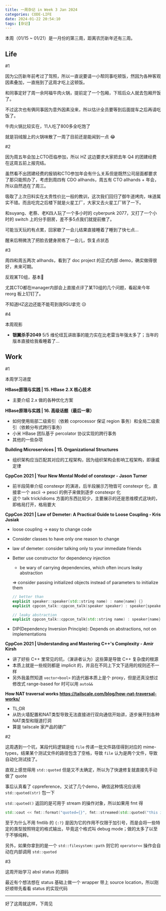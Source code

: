 ```yaml
---
title: 一周杂记 in Week 3 Jan 2024
categories: CODE-LIFE
date: 2024-01-22 20:54:10
tags: [杂记]
---
```

本周（01/15 ~ 01/21）是一月份的第三周，距离农历新年还有三周。

## Life

\#1

因为公历新年前考过了驾照，所以一直说要请一小帮同事吃顿饭，然因为各种客观因素叠加，一直拖到了这周才吃上这顿饭。

和同事定好了周一余阿福牛肉火锅，提前定了一个包厢，下班后众人就去包厢开饭了。

不过这次也有俩同事因为意外因素没来，所以估计全员要等到后面提车之后再请吃饭了。

牛肉火锅比较实在，11人吃了800多全吃饱了

就是羽绒服上的火锅味散了一周了目前还是能闻到一点 😂

\#2

因为周五年会加上CTO莅临参加，所以 HZ 这边要求大家把去年 Q4 的团建经费在这周五前上报完结。

虽然看不出团建经费的报销和CTO参加年会有什么关系但是既然公司层面都要求了那只能照办了，考虑到周四有 CDO allhands，周五有 CTO allhands + 年会，所以自然选在了周三。

吸取了上次日料实在太贵性价比一般的教训，这次我们回归了御牛道烤肉，味道属实不错。而且吃完之后楼下就是火星工厂，大家又去火星工厂转了一下。

和suyang、老蔡、老K四人玩了一个多小时的 cyberpunk 2077，又打了一个小时的 switch 上的分手厨房，差不多5点我们就提前撤了。

可能当天玩的有点累，回家歇了一会儿结果直接睡着了睡到了快七点...

醒来后稍微洗了把脸去健身房练了一会儿，恢复点状态

\#3

周四和周五两次 allhands，看到了 doc project 的正式内部 demo，确实做得很好，未来可期。

反观某T0组，基本💊

尤其CTO都在manager内部会上直接点评了某T0组的几个问题，看起来今年 reorg 板上钉钉了。

不知道HZ这边还能不能苟到我RSU拿完 😥

\#4

本周观影

- **银翼杀手2049** 5/5 维伦纽瓦讲故事的能力实在比老雷当年强太多了；当年的版本直接给我看睡着了...

## Work

\#1

本周学习进度

**HBase原理与实践 | 15. HBase 2.X 核心技术**

- 主要介绍 2.x 做的各种优化方案

**HBase原理与实践 | 16. 高级话题（最后一章）**

- 如何使用局部二级索引（依赖 coprocessor 保证 region 事务）和全局二级索引（依赖分布式跨行事务）
- 小米 HBase 团队基于 percolator 协议实现的跨行事务
- 其他的一些杂项

**Building Microservices | 15. Organizational Structures**

- 组织架构应当匹配其对应的工程架构，因为组织架构会影响工程架构，即康威定律

**CppCon 2021 | Your New Mental Model of constexpr - Jason Turner**

- 前半段简单介绍 constexpr 的演进，后半段展示万物皆可 constexpr 化，直接拿一个 ascii → pesci 的例子来做到逐步 constexpr 化
- 这个 talk trick/idioms 方面的东西比较少，主要展示的还是思维模式这块的，即格局打开，格局要大

**CppCon 2021 | Law of Demeter: A Practical Guide to Loose Coupling - Kris Jusiak**

- loose coupling → easy to change code
- Consider classes to have only one reason to change
- law of demeter: consider talking only to your immediate friends
- Better use constructor for dependency injection
    - be wary of carrying dependencies, which often incurs leaky abstraction

    ⇒ consider passing initialized objects instead of parameters to initialize them

    ```cpp
    // better than
    explicit speaker::speaker(std::string name) : name{name} {}
    explicit cppcon_talk::cppcon_talk(speaker speaker) : speaker{speaker} {}

    // leaky abstraction
    explicit cppcon_talk::cppcon_talk(std::string name) : speaker{name} {}
    ```

- DIP(Dependency Inversion Principle): Depends on abstractions, not on implementations

**CppCon 2021 | Understanding and Mastering C++'s Complexity - Amir Kirsh**

- 讲了好些 C++ 里常见的坑，（演讲者认为）这些算是导致 C++ 复杂度的根源
- 本质上就是一些规则都是 implicit 的，并且在不同上下文下适用的规则还不一样
- 另外我虽然知道 `vector<bool>` 的迭代器本质上是个 proxy，但是还真没想过修改式 range-based for 时可以用 `auto&&`

**How NAT traversal works https://tailscale.com/blog/how-nat-traversal-works/**

- TL;DR
- 从防火墙配置和NAT类型导致无法直接进行双向通信开始讲，逐步展开到各种NAT类型和隧道打洞
- 算是 tailscale 家产品的硬广

\#2

这周遇到一个坑，某段代码逻辑是给 `file` 传递一批文件路径得到对应的 mime-types，结果某个测试文件的路径包含了空格，导致 `file` 认为是两个文件，导致自动化测试挂了。

直观上感觉得用 `std::quoted` 但是又不太确定，所以为了快速修复就直接先手动做了 quote

事后认真看了 cppreference，又试了几个demo，确信这种情况应该用 `std::quoted(str)` 包一下

`std::quoted()` 返回的是可用于 stream 的操作对象，所以如果用 fmt 得

```cpp
std::cout << fmt::format("quoted={}", fmt::streamed(std::quoted("this is a test text")));
```

至于为什么不用 fmtlib 的 `{:?}` 是因为它的作用不仅限于加引号，而是会将一些特定的类型按照特定的格式输出，毕竟这个格式叫 debug mode；做的太多了以至于不够纯粹。

另外，如果你拿到的是一个 `std::filesystem::path` 则它的 `operator<<` 操作会自动在内部调用 `std::quoted`

\#3

这周开始学习 absl status 的源码

最近有个想法想在 status 基础上做一个 wrapper 带上 source location，所以刚好顺带先看看 status 的实现代码

---

好了这周就这样，下周见
